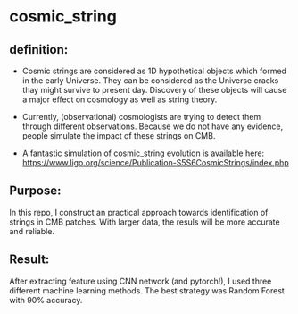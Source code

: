 # cosmic_string

definition:
-------------------
- Cosmic strings are considered as 1D hypothetical objects which formed in the early Universe. They can be considered as the Universe cracks thay might survive to present day. Discovery of these objects will cause a major effect on cosmology as well as string theory.

- Currently, (observational) cosmologists are trying to detect them through different observations. Because we do not have any evidence, people simulate the impact of these strings on CMB. 

- A fantastic simulation of cosmic_string evolution is available here: https://www.ligo.org/science/Publication-S5S6CosmicStrings/index.php

Purpose:
------------
In this repo, I construct an practical approach towards identification of strings in CMB patches. With larger data, the resuls will be more accurate and reliable.

Result:
--------
After extracting feature using CNN network (and pytorch!), I used three different machine learning methods. The best strategy was Random Forest with 90% accuracy. 
